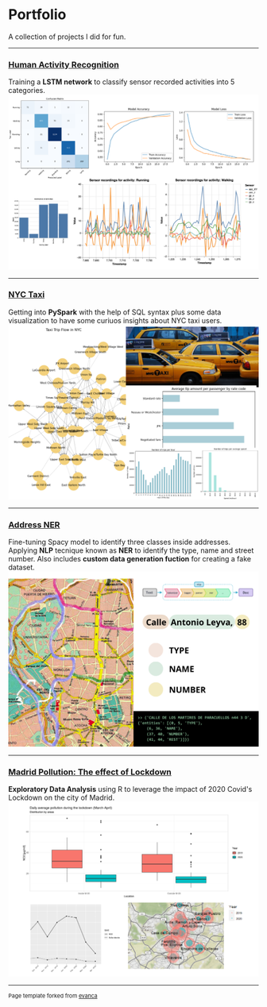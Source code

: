 # Portfolio
A collection of projects I did for fun.

---

### [Human Activity Recognition](/Human_Activity_Recognition)
Training a **LSTM network** to classify sensor recorded activities into 5 categories.
[![Alt text](/images/HAR_bundle.png?raw=true)](/Human_Activity_Recognition)

---

### [NYC Taxi](/NYC_taxi)
Getting into **PySpark** with the help of SQL syntax plus some data visualization to have some curiuos insights about NYC taxi users.
[![Alt text](/images/nyc_bundle.png?raw=true)](/NYC_taxi)

---

### [Address NER](/Address_NER)
Fine-tuning Spacy model to identify three classes inside addresses. Applying **NLP** tecnique known as **NER** to identify the type, name and street number. Also includes **custom data generation fuction** for creating a fake dataset.
[![Alt text](/images/Address_NER_bundle.png?raw=true)](/Address_NER)

---

### [Madrid Pollution: The effect of Lockdown](https://marina-obdulia-moreno-gonzalez.shinyapps.io/AirApp/)
**Exploratory Data Analysis** using R to leverage the impact of 2020 Covid's Lockdown on the city of Madrid.
[![Alt text](/images/pollution_bundle.png?raw=true)](https://marina-obdulia-moreno-gonzalez.shinyapps.io/AirApp/)

---
<p style="font-size:11px">Page template forked from <a href="https://github.com/evanca/quick-portfolio">evanca</a></p>
<!-- Remove above link if you don't want to attibute -->
